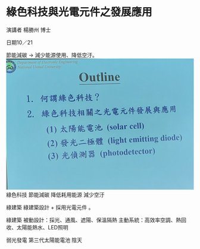 # 綠色科技與光電元件之發展應用
演講者 楊勝州 博士

日期10／21


節能減碳 → 減少能源使用、降低空汙。
![image](1021/0.jpg)
綠色科技 節能減碳 降低耗用能源 減少空汙

綠建築 綠建築設計 + 採用光電元件 。

綠建築
被動設計：採光、通風、遮陽、保溫隔熱
主動系統：高效率空調、熱回收、太陽能熱水、LED照明



弱光發電 第三代太陽能電池
陰天
